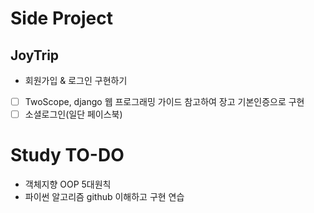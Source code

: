# Side Project
## JoyTrip
 - 회원가입 & 로그인 구현하기 
- [ ] TwoScope, django 웹 프로그래밍 가이드 참고하여 장고 기본인증으로 구현 
- [ ] 소셜로그인(일단 페이스북)

# Study TO-DO
- 객체지향 OOP 5대원칙
- 파이썬 알고리즘 github 이해하고 구현 연습
<!--stackedit_data:
eyJoaXN0b3J5IjpbLTE4NjI0MzY1MF19
-->